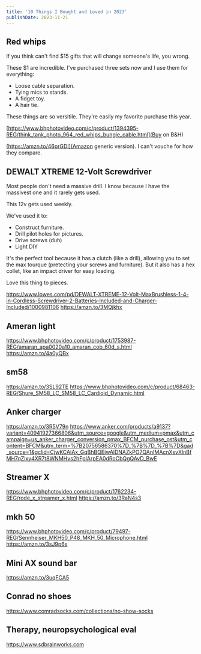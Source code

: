 ```yaml
---
title: '10 Things I Bought and Loved in 2023'
publishDate: 2023-11-21
---
```


## Red whips

If you think can't find $15 gifts that will change someone's life, you wrong.

These $1 are incredible.
I've purchased three sets now and I use them for everything:

- Loose cable separation.
- Tying mics to stands.
- A fidget toy.
- A hair tie.

These things are so versitile.
They're easily my favorite purchase this year.

[https://www.bhphotovideo.com/c/product/1394395-REG/think_tank_photo_964_red_whips_bungie_cable.html](Buy on B&H)

[https://amzn.to/46prGDI](Amazon generic version). I can't vouche for how they compare.

## DEWALT XTREME 12-Volt Screwdriver

Most people don't need a massive drill.
I know because I have the massivest one and it rarely gets used.

This 12v gets used weekly.

We've used it to:

- Construct furniture.
- Drill pilot holes for pictures.
- Drive screws (duh)
- Light DIY

It's the perfect tool because it has a clutch (like a drill), allowing you to set the max tourque (pretecting your screws and furniture).
But it also has a hex collet, like an impact driver for easy loading.

Love this thing to pieces.

https://www.lowes.com/pd/DEWALT-XTREME-12-Volt-MaxBrushless-1-4-in-Cordless-Screwdriver-2-Batteries-Included-and-Charger-Included/1000981106
https://amzn.to/3MQjkhx

## Ameran light

https://www.bhphotovideo.com/c/product/1753987-REG/amaran_apa0020a10_amaran_cob_60d_s.html
https://amzn.to/4a0yQBx

## sm58

https://amzn.to/3SL92TE
https://www.bhphotovideo.com/c/product/68463-REG/Shure_SM58_LC_SM58_LC_Cardioid_Dynamic.html

## Anker charger

https://amzn.to/3R5V79n
https://www.anker.com/products/a9137?variant=40941927366806&utm_source=google&utm_medium=pmax&utm_campaign=us_anker_charger_conversion_pmax_BFCM_purchase_ost&utm_content=BFCM&utm_term=%7B20756586370%7D_%7B%7D_%7B%7D&gad_source=1&gclid=CjwKCAiAx_GqBhBQEiwAlDNAZkPO7QAnIMAcnXsvXlnBfMH7qZixy4XR7t8WNMHvs2hFpIArpEA0dRoCbQgQAvD_BwE

## Streamer X

https://www.bhphotovideo.com/c/product/1762234-REG/rode_x_streamer_x.html
https://amzn.to/3RaN4s3

## mkh 50

https://www.bhphotovideo.com/c/product/79497-REG/Sennheiser_MKH50_P48_MKH_50_Microphone.html
https://amzn.to/3sJ9p6s

## Mini AX sound bar

https://amzn.to/3uqFCA5

## Conrad no shoes

https://www.comradsocks.com/collections/no-show-socks

## Therapy, neuropsychological eval

https://www.sdbrainworks.com
